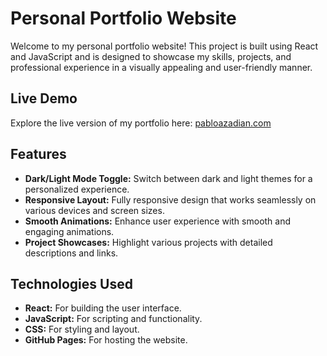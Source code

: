 # Personal Portfolio Website

Welcome to my personal portfolio website! This project is built using React and JavaScript and is designed to showcase my skills, projects, and professional experience in a visually appealing and user-friendly manner.

## Live Demo

Explore the live version of my portfolio here: [pabloazadian.com](https://pabloazadian.com/)

## Features

- **Dark/Light Mode Toggle:** Switch between dark and light themes for a personalized experience.
- **Responsive Layout:** Fully responsive design that works seamlessly on various devices and screen sizes.
- **Smooth Animations:** Enhance user experience with smooth and engaging animations.
- **Project Showcases:** Highlight various projects with detailed descriptions and links.

## Technologies Used

- **React:** For building the user interface.
- **JavaScript:** For scripting and functionality.
- **CSS:** For styling and layout.
- **GitHub Pages:** For hosting the website.
